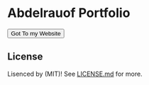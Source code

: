 # Abdelrauof Portfolio

<input type="submit" value="Got To my Website" href="#" >

## License

Lisenced by (MIT)! See [LICENSE.md](LICENSE.md) for more.
